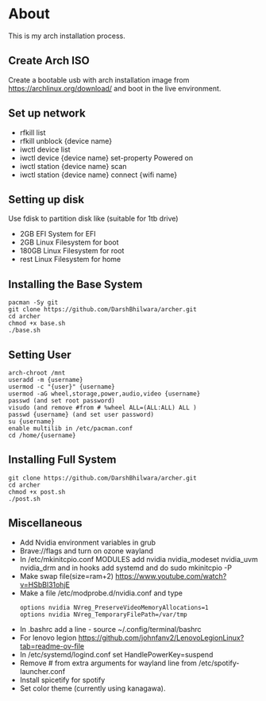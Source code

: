 # About
This is my arch installation process.

## Create Arch ISO
Create a bootable usb with arch installation image from <https://archlinux.org/download/> and boot in the live environment.

## Set up network 
- rfkill list 
- rfkill unblock {device name} 
- iwctl device list 
- iwctl device {device name} set-property Powered on 
- iwctl station {device name} scan 
- iwctl station {device name} connect {wifi name} 

## Setting up disk
Use fdisk to partition disk like (suitable for 1tb drive)
- 2GB EFI System for EFI
- 2GB Linux Filesystem for boot
- 180GB Linux Filesystem for root
- rest Linux Filesystem for home

## Installing the Base System
```
pacman -Sy git
git clone https://github.com/DarshBhilwara/archer.git
cd archer
chmod +x base.sh
./base.sh
```
## Setting User 
```
arch-chroot /mnt
useradd -m {username}
usermod -c "{user}" {username}
usermod -aG wheel,storage,power,audio,video {username}
passwd (and set root password)
visudo (and remove #from # %wheel ALL=(ALL:ALL) ALL )
passwd {username} (and set user password)
su {username}
enable multilib in /etc/pacman.conf
cd /home/{username}
```

## Installing Full System
```
git clone https://github.com/DarshBhilwara/archer.git
cd archer
chmod +x post.sh
./post.sh
```

## Miscellaneous
- Add Nvidia environment variables in grub
- Brave://flags and turn on ozone wayland
- In /etc/mkinitcpio.conf MODULES add nvidia nvidia_modeset nvidia_uvm nvidia_drm and in hooks add systemd and do sudo mkinitcpio -P
- Make swap file(size=ram+2)  <https://www.youtube.com/watch?v=HSbBl31ohjE>
- Make a file /etc/modprobe.d/nvidia.conf and type 
    ```
	options nvidia NVreg_PreserveVideoMemoryAllocations=1
	options nvidia NVreg_TemporaryFilePath=/var/tmp
    ```
- In .bashrc add a line - source ~/.config/terminal/bashrc
- For lenovo legion <https://github.com/johnfanv2/LenovoLegionLinux?tab=readme-ov-file>
- In /etc/systemd/logind.conf set HandlePowerKey=suspend
- Remove # from extra arguments for wayland line from /etc/spotify-launcher.conf
- Install spicetify for spotify
- Set color theme (currently using kanagawa).

